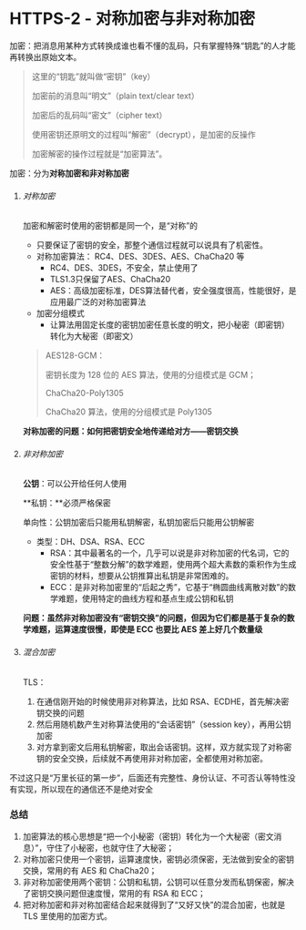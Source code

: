 # HTTPS-2 - 对称加密与非对称加密

加密：把消息用某种方式转换成谁也看不懂的乱码，只有掌握特殊“钥匙”的人才能再转换出原始文本。

> 这里的“钥匙”就叫做“密钥”（key）
>
> 加密前的消息叫“明文”（plain text/clear text）
>
> 加密后的乱码叫“密文”（cipher text）
>
> 使用密钥还原明文的过程叫“解密”（decrypt），是加密的反操作
>
> 加密解密的操作过程就是“加密算法”。



加密：分为**对称加密和非对称加密**



1. ###### 对称加密

   加密和解密时使用的密钥都是同一个，是“对称”的

   - 只要保证了密钥的安全，那整个通信过程就可以说具有了机密性。
   - 对称加密算法： RC4、DES、3DES、AES、ChaCha20 等
     - RC4、DES、3DES，不安全，禁止使用了
     - TLS1.3只保留了AES、ChaCha20
     - AES：高级加密标准，DES算法替代者，安全强度很高，性能很好，是应用最广泛的对称加密算法
   - 加密分组模式
     - 让算法用固定长度的密钥加密任意长度的明文，把小秘密（即密钥）转化为大秘密（即密文）

   > AES128-GCM：
   >
   >  密钥长度为 128 位的 AES 算法，使用的分组模式是 GCM；
   >
   > ChaCha20-Poly1305 
   >
   > ChaCha20 算法，使用的分组模式是 Poly1305

   **对称加密的问题：如何把密钥安全地传递给对方——密钥交换**



2. ###### 非对称加密

   **公钥**：可以公开给任何人使用

   **私钥：**必须严格保密

   单向性：公钥加密后只能用私钥解密，私钥加密后只能用公钥解密

   - 类型：DH、DSA、RSA、ECC
     - RSA：其中最著名的一个，几乎可以说是非对称加密的代名词，它的安全性基于“整数分解”的数学难题，使用两个超大素数的乘积作为生成密钥的材料，想要从公钥推算出私钥是非常困难的。
     - ECC：是非对称加密里的“后起之秀”，它基于“椭圆曲线离散对数”的数学难题，使用特定的曲线方程和基点生成公钥和私钥

   **问题：虽然非对称加密没有“密钥交换”的问题，但因为它们都是基于复杂的数学难题，运算速度很慢，即使是 ECC 也要比 AES 差上好几个数量级**

   

3. ###### 混合加密

   TLS：

   1. 在通信刚开始的时候使用非对称算法，比如 RSA、ECDHE，首先解决密钥交换的问题
   2. 然后用随机数产生对称算法使用的“会话密钥”（session key），再用公钥加密
   3. 对方拿到密文后用私钥解密，取出会话密钥。这样，双方就实现了对称密钥的安全交换，后续就不再使用非对称加密，全都使用对称加密。



​	不过这只是“万里长征的第一步”，后面还有完整性、身份认证、不可否认等特性没有实现，所以现在的通信还不是绝对安全



### 总结

1. 加密算法的核心思想是“把一个小秘密（密钥）转化为一个大秘密（密文消息）”，守住了小秘密，也就守住了大秘密；
2. 对称加密只使用一个密钥，运算速度快，密钥必须保密，无法做到安全的密钥交换，常用的有 AES 和 ChaCha20；
3. 非对称加密使用两个密钥：公钥和私钥，公钥可以任意分发而私钥保密，解决了密钥交换问题但速度慢，常用的有 RSA 和 ECC；
4. 把对称加密和非对称加密结合起来就得到了“又好又快”的混合加密，也就是 TLS 里使用的加密方式。

















